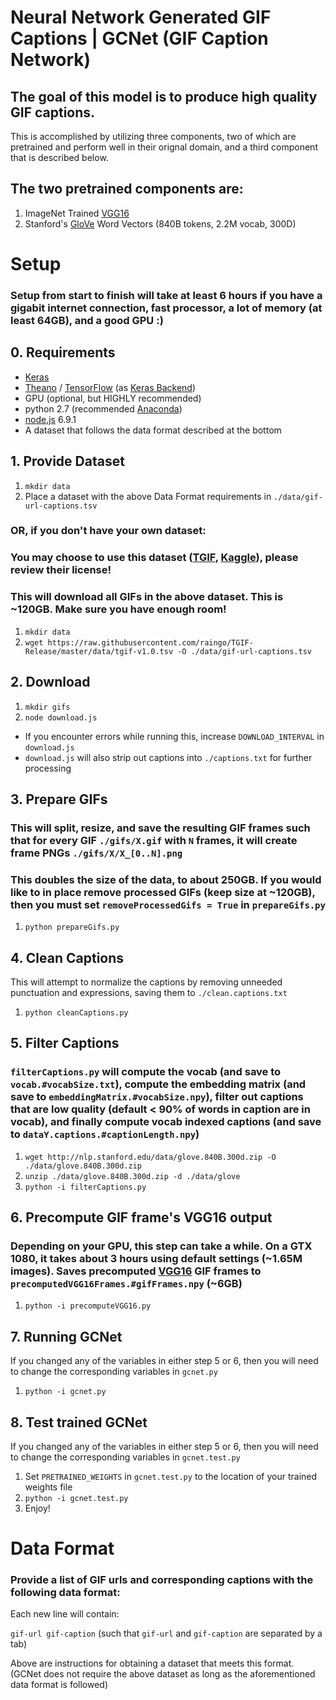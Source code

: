 # Neural Network Generated GIF Captions | GCNet (GIF Caption Network)

## The goal of this model is to produce high quality GIF captions.
This is accomplished by utilizing three components, two of which are pretrained and perform well in their orignal domain, and a third component that is described below.

## The two pretrained components are:
1. ImageNet Trained [VGG16]
2. Stanford's [GloVe] Word Vectors (840B tokens, 2.2M vocab, 300D)



# Setup

### Setup from start to finish will take at least 6 hours if you have a gigabit internet connection, fast processor, a lot of memory (at least 64GB), and a good GPU :)

## 0. Requirements
- [Keras]
- [Theano] / [TensorFlow] (as [Keras Backend])
- GPU (optional, but HIGHLY recommended)
- python 2.7 (recommended [Anaconda])
- [node.js] 6.9.1
- A dataset that follows the data format described at the bottom


## 1. Provide Dataset
1. `mkdir data`
2. Place a dataset with the above Data Format requirements in `./data/gif-url-captions.tsv` 

### OR, if you don't have your own dataset:
### You may choose to use this dataset ([TGIF], [Kaggle]), please review their license!
### This will download all GIFs in the above dataset. This is ~120GB. Make sure you have enough room!
1. `mkdir data`
2. `wget https://raw.githubusercontent.com/raingo/TGIF-Release/master/data/tgif-v1.0.tsv -O ./data/gif-url-captions.tsv`

## 2. Download
1. `mkdir gifs` 
2. `node download.js` 

- If you encounter errors while running this, increase `DOWNLOAD_INTERVAL` in `download.js`
- `download.js` will also strip out captions into `./captions.txt` for further processing

## 3. Prepare GIFs
### This will split, resize, and save the resulting GIF frames such that for every GIF `./gifs/X.gif` with `N` frames, it will create frame PNGs `./gifs/X/X_[0..N].png`
### This doubles the size of the data, to about 250GB. If you would like to in place remove processed GIFs (keep size at ~120GB), then you must set `removeProcessedGifs = True` in `prepareGifs.py`
1. `python prepareGifs.py`

## 4. Clean Captions
This will attempt to normalize the captions by removing unneeded punctuation and expressions, saving them to `./clean.captions.txt`
1. `python cleanCaptions.py`

## 5. Filter Captions
### `filterCaptions.py` will compute the vocab (and save to `vocab.#vocabSize.txt`), compute the embedding matrix (and save to `embeddingMatrix.#vocabSize.npy`), filter out captions that are low quality (default < 90% of words in caption are in vocab), and finally compute vocab indexed captions (and save to `dataY.captions.#captionLength.npy`)
1. `wget http://nlp.stanford.edu/data/glove.840B.300d.zip -O ./data/glove.840B.300d.zip`
2. `unzip ./data/glove.840B.300d.zip -d ./data/glove`
3. `python -i filterCaptions.py`

## 6. Precompute GIF frame's VGG16 output
### Depending on your GPU, this step can take a while. On a GTX 1080, it takes about 3 hours using default settings (~1.65M images). Saves precomputed [VGG16] GIF frames to `precomputedVGG16Frames.#gifFrames.npy` (~6GB)
1. `python -i precomputeVGG16.py`

## 7. Running GCNet
If you changed any of the variables in either step 5 or 6, then you will need to change the corresponding variables in `gcnet.py`
1. `python -i gcnet.py`

## 8. Test trained GCNet
If you changed any of the variables in either step 5 or 6, then you will need to change the corresponding variables in `gcnet.test.py`
1. Set `PRETRAINED_WEIGHTS` in `gcnet.test.py` to the location of your trained weights file
2. `python -i gcnet.test.py`
3. Enjoy!

# Data Format
### Provide a list of GIF urls and corresponding captions with the following data format:
Each new line will contain:

`gif-url gif-caption` (such that `gif-url` and `gif-caption` are separated by a tab)

Above are instructions for obtaining a dataset that meets this format. (GCNet does not require the above dataset as long as the aforementioned data format is followed)

   [GloVe]: <http://nlp.stanford.edu/projects/glove/>
   [VGG16]: <https://arxiv.org/abs/1409.1556>
   [GIF Caption Dataset]: <https://arxiv.org/abs/1604.02748>
   [TGIF]: <https://github.com/raingo/TGIF-Release>
   [Anaconda]: <https://www.continuum.io/downloads>
   [Keras]: <https://keras.io/>
   [Keras Backend]: <https://keras.io/backend/>
   [Theano]: <http://deeplearning.net/software/theano/>
   [TensorFlow]: <https://www.tensorflow.org/>
   [node.js]: <https://nodejs.org/en/>
   [Kaggle]: <https://www.kaggle.com/raingo/tumblr-gif-description-dataset>